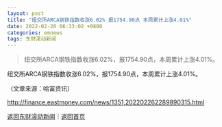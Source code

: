 ```yaml
---
layout: post
title: "纽交所ARCA钢铁指数收涨6.02% 报1754.90点 本周累计上涨4.01%"
date: 2022-02-26 06:33:02 +0800
categories: emnews
tags: 东财滚动新闻
---
```

> 纽交所ARCA钢铁指数收涨6.02%，报1754.90点，本周累计上涨4.01%。

<p>纽交所ARCA钢铁指数收涨6.02%，报1754.90点，本周累计上涨4.01%。</p><p class="em_media">（文章来源：哈富资讯）</p>

<http://finance.eastmoney.com/news/1351,202202262289890315.html>

[返回东财滚动新闻](//finews.withounder.com/emnews/)｜[返回首页](//finews.withounder.com/)